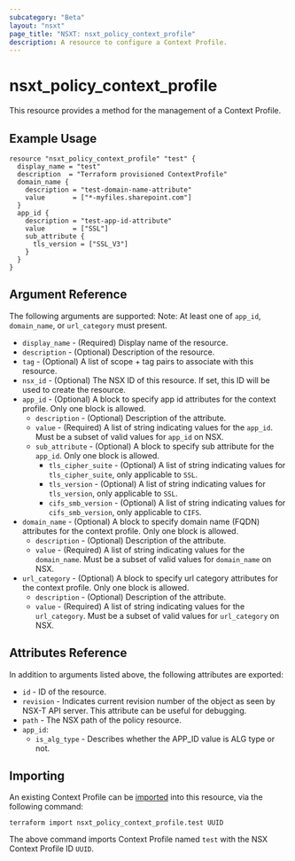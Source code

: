 ```yaml
---
subcategory: "Beta"
layout: "nsxt"
page_title: "NSXT: nsxt_policy_context_profile"
description: A resource to configure a Context Profile.
---
```


# nsxt_policy_context_profile

This resource provides a method for the management of a Context Profile.

## Example Usage

```hcl
resource "nsxt_policy_context_profile" "test" {
  display_name = "test"
  description  = "Terraform provisioned ContextProfile"
  domain_name {
    description = "test-domain-name-attribute"
    value       = ["*-myfiles.sharepoint.com"]
  }
  app_id {
    description = "test-app-id-attribute"
    value       = ["SSL"]
    sub_attribute {
      tls_version = ["SSL_V3"]
    }
  }
}

```

## Argument Reference

The following arguments are supported:
Note: At least one of `app_id`, `domain_name`, or `url_category` must present.

* `display_name` - (Required) Display name of the resource.
* `description` - (Optional) Description of the resource.
* `tag` - (Optional) A list of scope + tag pairs to associate with this resource.
* `nsx_id` - (Optional) The NSX ID of this resource. If set, this ID will be used to create the resource.
* `app_id` - (Optional) A block to specify app id attributes for the context profile. Only one block is allowed.
  * `description` - (Optional) Description of the attribute.
  * `value` - (Required) A list of string indicating values for the `app_id`. Must be a subset of valid values for `app_id` on NSX.
  * `sub_attribute` - (Optional) A block to specify sub attribute for the `app_id`. Only one block is allowed.
    * `tls_cipher_suite` - (Optional) A list of string indicating values for `tls_cipher_suite`, only applicable to `SSL`.
    * `tls_version` - (Optional) A list of string indicating values for `tls_version`, only applicable to `SSL`.
    * `cifs_smb_version` - (Optional) A list of string indicating values for `cifs_smb_version`, only applicable to `CIFS`.
* `domain_name` - (Optional) A block to specify domain name (FQDN) attributes for the context profile. Only one block is allowed.
  * `description` - (Optional) Description of the attribute.
  * `value` - (Required) A list of string indicating values for the `domain_name`. Must be a subset of valid values for `domain_name` on NSX.
* `url_category` - (Optional) A block to specify url category attributes for the context profile. Only one block is allowed.
  * `description` - (Optional) Description of the attribute.
  * `value` - (Required) A list of string indicating values for the `url_category`. Must be a subset of valid values for `url_category` on NSX.
 
## Attributes Reference

In addition to arguments listed above, the following attributes are exported:

* `id` - ID of the resource.
* `revision` - Indicates current revision number of the object as seen by NSX-T API server. This attribute can be useful for debugging.
* `path` - The NSX path of the policy resource.
* `app_id`:
  * `is_alg_type` - Describes whether the APP_ID value is ALG type or not.

## Importing

An existing Context Profile can be [imported][docs-import] into this resource, via the following command:

[docs-import]: /docs/import/index.html

```
terraform import nsxt_policy_context_profile.test UUID
```

The above command imports Context Profile named `test` with the NSX Context Profile ID `UUID`.
